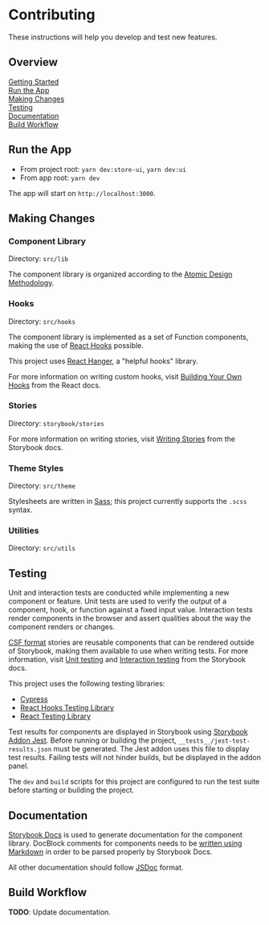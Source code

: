 # Contributing

These instructions will help you develop and test new features.

## Overview

[Getting Started](../../../docs/CONTRIBUTING.md)  
[Run the App](#run-the-app)  
[Making Changes](#making-changes)  
[Testing](#testing)  
[Documentation](#documentation)  
[Build Workflow](#build-workflow)

## Run the App

- From project root: `yarn dev:store-ui`, `yarn dev:ui`
- From app root: `yarn dev`

The app will start on `http://localhost:3000`.

## Making Changes

### Component Library

Directory: `src/lib`

The component library is organized according to the
[Atomic Design Methodology](https://atomicdesign.bradfrost.com/chapter-2/).

### Hooks

Directory: `src/hooks`

The component library is implemented as a set of Function components, making the
use of [React Hooks](https://reactjs.org/docs/hooks-intro.html) possible.

This project uses [React Hanger](https://github.com/kitze/react-hanger), a
"helpful hooks" library.

For more information on writing custom hooks, visit
[Building Your Own Hooks](https://reactjs.org/docs/hooks-custom.html) from the
React docs.

### Stories

Directory: `storybook/stories`

For more information on writing stories, visit
[Writing Stories](https://storybook.js.org/docs/react/writing-stories/introduction)
from the Storybook docs.

### Theme Styles

Directory: `src/theme`

Stylesheets are written in [Sass](https://sass-lang.com/); this project
currently supports the `.scss` syntax.

### Utilities

Directory: `src/utils`

## Testing

Unit and interaction tests are conducted while implementing a new component or
feature. Unit tests are used to verify the output of a component, hook, or
function against a fixed input value. Interaction tests render components in the
browser and assert qualities about the way the component renders or changes.

[CSF format](https://storybook.js.org/docs/react/api/csf) stories are reusable
components that can be rendered outside of Storybook, making them available to
use when writing tests. For more information, visit
[Unit testing](https://storybook.js.org/docs/react/workflows/unit-testing) and
[Interaction testing](https://storybook.js.org/docs/react/workflows/interaction-testing)
from the Storybook docs.

This project uses the following testing libraries:

- [Cypress](https://www.cypress.io/)
- [React Hooks Testing Library](https://react-hooks-testing-library.com/)
- [React Testing Library](https://testing-library.com/react)

Test results for components are displayed in Storybook using
[Storybook Addon Jest](https://github.com/storybookjs/storybook/tree/master/addons/jest).
Before running or building the project, `__tests__/jest-test-results.json` must
be generated. The Jest addon uses this file to display test results. Failing
tests will not hinder builds, but be displayed in the addon panel.

The `dev` and `build` scripts for this project are configured to run the test
suite before starting or building the project.

## Documentation

[Storybook Docs](https://storybook.js.org/docs/react/writing-docs/introduction)
is used to generate documentation for the component library. DocBlock comments
for components needs to be
[written using Markdown](https://typedoc.org/guides/doccomments/#markdown) in
order to be parsed properly by Storybook Docs.

All other documentation should follow [JSDoc](https://jsdoc.app) format.

## Build Workflow

**TODO**: Update documentation.
